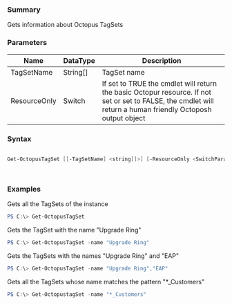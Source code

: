 ﻿### Summary
Gets information about Octopus TagSets
### Parameters
| Name | DataType          | Description |
| ------------- | ----------- | ----------- |
| TagSetName | String[] |  TagSet name     |
| ResourceOnly | Switch |  If set to TRUE the cmdlet will return the basic Octopur resource. If not set or set to FALSE, the cmdlet will return a human friendly Octoposh  output object     |

### Syntax
``` powershell

Get-OctopusTagSet [[-TagSetName] <string[]>] [-ResourceOnly <SwitchParameter>] [<CommonParameters>]




``` 

### Examples
Gets all the TagSets of the instance

 ``` powershell 
 PS C:\> Get-OctopusTagSet
 ``` 

Gets the TagSet with the name "Upgrade Ring"

 ``` powershell 
 PS C:\> Get-OctopusTagSet -name "Upgrade Ring"
 ``` 

Gets the TagSets with the names "Upgrade Ring" and "EAP"

 ``` powershell 
 PS C:\> Get-OctopusTagSet -name "Upgrade Ring","EAP"
 ``` 

Gets all the TagSets whose name matches the pattern "*_Customers"

 ``` powershell 
 PS C:\> Get-OctopustagSet -name "*_Customers"
 ``` 

